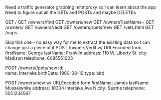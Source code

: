 Need a traffic generator
grabbing mitmproxy so I can learn about the app
Need to figure out all the GETs and POSTs and maybe DELETEs

GET /
GET /owners/find
GET /owners/new
GET /owners?lastName=
GET /owners/<id>
GET /owners/<id>/edit
GET /owners/<id>/pets/new
GET /vets.html
GET /oups

Skip this one - no easy way for me to extract the existing data so I can change just a piece of it
POST /owners/<id>/edit w/ URLEncoded form
firstName: George
lastName:  Franklin
address:   110 W. Liberty St.
city:      Madison
telephone: 6085551023

POST /owners/<id>/pets/new
id:        
name:      Interlake
birthDate: 1900-08-10
type:      bird



POST /owners/new w/ URLEncoded form
firstName: James
lastName:  Musselwhite
address:   10304 Interlake Ave N
city:      Seattle
telephone: 5551234567


